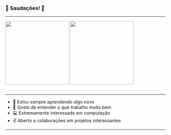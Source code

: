 ### 🚀 Saudações! 🚀

<hr>

<div>
  <a href="https://github.com/lryanborges">
    <img height=200 align="left" src="https://github-readme-stats.vercel.app/api?username=lryanborges&show_icons=true&theme=dark" />
  </a>
  <a href="https://github.com/lryanborges">
    <img height=200 align="center" src="https://github-readme-stats.vercel.app/api/top-langs?username=lryanborges&layout=compact&langs_count=8&card_width=320&theme=dark" />
  </a>
</div>

<br> 
<hr>

- 💭 Estou sempre aprendendo algo novo
- 🔭 Gosto de entender o que trabalho muito bem
- 💻 Extremamente interessado em computação
- ✌️ Aberto a colaborações em projetos interessantes

<hr>
